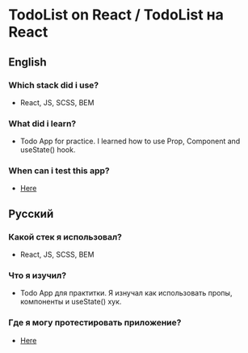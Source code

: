 # TodoList on React / TodoList на React

## English

### Which stack did i use?
- React, JS, SCSS, BEM
  
### What did i learn?
- Todo App for practice. I learned how to use Prop, Component and useState() hook.

### When can i test this app?
- [Here](https://quverok.me/todoListWebSite/)

## Русский

### Какой стек я использовал?
- React, JS, SCSS, BEM
  
### Что я изучил?
- Todo App для практитки. Я изнучал как использовать пропы, компоненты и useState() хук.

### Где я могу протестировать приложение?
- [Here](https://quverok.me/todoListWebSite/)
